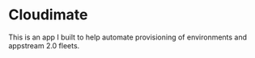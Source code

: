 # Cloudimate
This is an app I built to help automate provisioning of environments and appstream 2.0 fleets.
